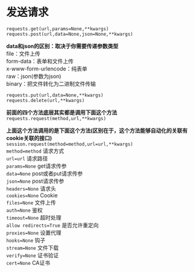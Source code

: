 # 发送请求

`requests.get(url,params=None,**kwargs)`  
`requests.post(url,data=None,json=None,**kwargs)`  

**data和json的区别：取决于你需要传递参数类型**    
    file：文件上传  
    form-data：表单和文件上传  
    x-www-form-urlencode：纯表单  
    raw：json(参数为json)  
    binary：把文件转化为二进制文件传输  
    
`requests.put(url,data=None,**kwargs)`  
`requests.delete(url,**kwargs)`  

**前面的四个方法底层其实都是调用下面这个方法**  
`requests.request(method,url,**kwargs)`  

**上面这个方法调用的是下面这个方法(区别在于，这个方法能够自动化的关联有cookie关联的接口)**  
`session.request(method=method,url=url,**kwargs)`  
`method=method` 请求方式  
`url=url` 请求路径  
`params=None` get请求传参  
`data=None`  post或者put请求传参  
`json=None` post请求传参  
`headers=None` 请求头  
`cookies=None` Cookie  
`files=None` 文件上传  
`auth=None` 鉴权  
`timeout=None` 超时处理  
`allow redirects=True` 是否允许重定向  
`proxies=None` 设置代理  
`hooks=None` 钩子  
`stream=None` 文件下载  
`verify=None` 证书验证  
`cert=None` CA证书
